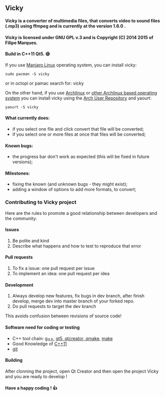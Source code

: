 ## Vicky

#### Vicky is a converter of multimedia files, that converts video to sound files (.mp3) using ffmpeg and is currently at the version 1.6.0 .
#### Vicky is licensed under GNU GPL v.3 and is Copyright (C) 2014 2015 of Filipe Marques.
#### Build in C++11 Qt5. :smile:

If you use [Manjaro Linux](http://www.manjaro.org/) operating system, you can install vicky:

```
sudo pacman -S vicky
```

or in octopi or pamac search for: vicky

On the other hand, if you use [Archlinux](https://www.archlinux.org/) or [other Archlinux based operating system](https://wiki.archlinux.org/index.php/Arch_based_distributions_%28active%29#Arch-influenced_distributions) you can install vicky
using the [Arch User Repository](https://aur.archlinux.org) and yaourt:

```
yaourt -S vicky
```

#### What currently does:
- if you select one file and click convert that file will be converted;
- if you select one or more files at once that files will be converted;

#### Known bugs:
- the progress bar don't work as expected (this will be fixed in future versions);

#### Milestones:
- fixing the known (and unknown bugs - they might exist);
- adding a window of options to add more formats, to convert;

### Contributing to Vicky project

Here are the rules to promote a good relationship between developers and the community:

#### Issues

1. Be polite and kind
2. Describe what happens and how to test to reproduce that error

#### Pull requests

1. To fix a issue: one pull request per issue
2. To implement an idea: one pull request per idea

#### Development

1. Always develop new features, fix bugs in dev branch, after finish develop, merge dev into master branch of your forked repo.
2. Do pull requests to target the dev branch

This avoids confusion between revisions of source code!

#### Software need for coding or testing

* C++ tool chain: [g++](https://gcc.gnu.org/), [qt5, qtcreator, qmake](http://qt-project.org/), [make](http://www.gnu.org/software/make/)
* Good Knowledge of [C++11](http://isocpp.org/)
* [git](http://git-scm.com/)

#### Building

After clonning the project, open Qt Creator and then open the project Vicky and you are ready to develop !

#### Have a happy coding ! :thumbsup:
